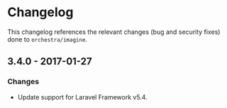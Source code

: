 # Changelog

This changelog references the relevant changes (bug and security fixes) done to `orchestra/imagine`.

## 3.4.0 - 2017-01-27

### Changes

* Update support for Laravel Framework v5.4.
